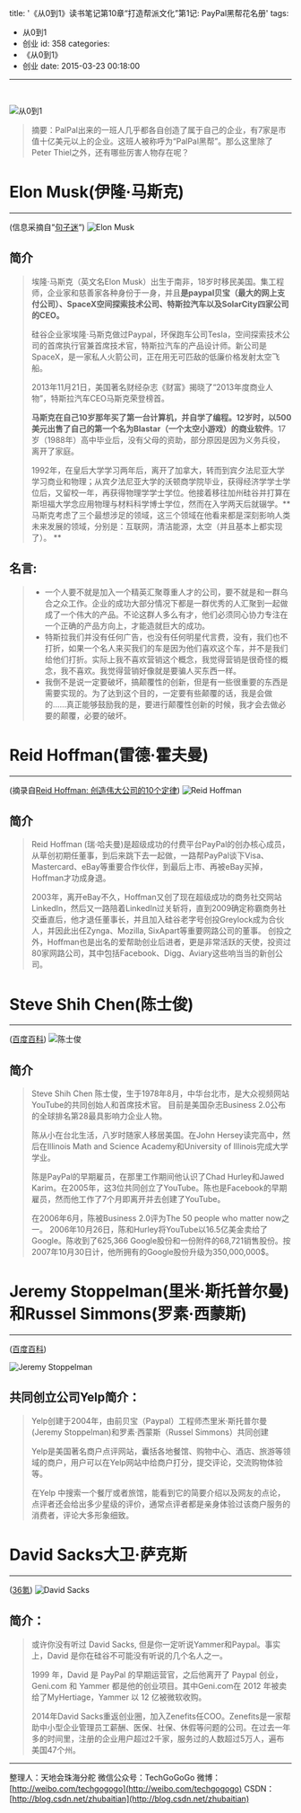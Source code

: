 title: '《从0到1》读书笔记第10章“打造帮派文化”第1记: PayPal黑帮花名册'
tags:
  - 从0到1
  - 创业
id: 358
categories:
  - 《从0到1》
  - 创业
date: 2015-03-23 00:18:00
---

<div id="article_content" class="article_content">

&nbsp;
<div class="markdown_views">

![从0到1](http://img.blog.csdn.net/20150323215731865)
> 摘要：PalPal出来的一班人几乎都各自创造了属于自己的企业，有7家是市值十亿美元以上的企业。这班人被称呼为“PalPal黑帮”。那么这里除了Peter Thiel之外，还有哪些厉害人物存在呢？

# Elon Musk(伊隆·马斯克)

* * *

(信息采摘自“[句子迷](http://www.juzimi.com/jianjie/50491)“)
![Elon Musk](http://img.blog.csdn.net/20150323020530576)

## 简介

> 埃隆·马斯克（英文名Elon Musk）出生于南非，18岁时移民美国。集工程师，企业家和慈善家各种身份于一身，并且**是paypal贝宝（最大的网上支付公司）、SpaceX空间探索技术公司、特斯拉汽车以及SolarCity四家公司的CEO。**> 
> 
> 硅谷企业家埃隆·马斯克做过Paypal，环保跑车公司Tesla，空间探索技术公司的首席执行官兼首席技术官，特斯拉汽车的产品设计师。新公司是SpaceX，是一家私人火箭公司，正在用无可匹敌的低廉价格发射太空飞船。> 
> 
> 2013年11月21日，美国著名财经杂志《财富》揭晓了“2013年度商业人物”，特斯拉汽车CEO马斯克荣登榜首。> 
> 
> **马斯克在自己10岁那年买了第一台计算机，并自学了编程。12岁时，以500美元出售了自己的第一个名为Blastar（一个太空小游戏）的商业软件**。17岁（1988年）高中毕业后，没有父母的资助，部分原因是因为义务兵役，离开了家庭。> 
> 
> 1992年，在皇后大学学习两年后，离开了加拿大，转而到宾夕法尼亚大学学习商业和物理；从宾夕法尼亚大学的沃顿商学院毕业，获得经济学学士学位后，又留校一年，再获得物理学学士学位。他接着移往加州硅谷并打算在斯坦福大学念应用物理与材料科学博士学位，然而在入学两天后就辍学。**马斯克考虑了三个最想涉足的领域，这三个领域在他看来都是深刻影响人类未来发展的领域，分别是：互联网，清洁能源，太空（并且基本上都实现了）。 **

## 名言:

> *   一个人要不就是加入一个精英汇聚尊重人才的公司，要不就是和一群乌合之众工作。企业的成功大部分情况下都是一群优秀的人汇聚到一起做成了一个伟大的产品。不论这群人多么有才，他们必须同心协力专注在一个正确的产品方向上，才能造就巨大的成功。
> *   特斯拉我们并没有任何广告，也没有任何明星代言费，没有，我们也不打折，如果一个名人来买我们的车是因为他们喜欢这个车，并不是我们给他们打折。实际上我不喜欢营销这个概念，我觉得营销是很奇怪的概念，我不喜欢。我觉得营销好像就是要骗人买东西一样。
> *   我倒不是说一定要破坏，搞颠覆性的创新，但是有一些很重要的东西是需要实现的。为了达到这个目的，一定要有些颠覆的话，我是会做的……真正能够鼓励我的是，要进行颠覆性创新的时候，我才会去做必要的颠覆，必要的破坏。

# Reid Hoffman(雷德·霍夫曼)

* * *

(摘录自[Reid Hoffman: 创造伟大公司的10个定律](http://chuangye.umiwi.com/2011/0325/4628.shtml))
![Reid Hoffman](http://img.blog.csdn.net/20150323020934295)

## 简介

> Reid Hoffman (瑞‧哈夫曼)是超级成功的付费平台PayPal的创办核心成员，从草创初期任董事，到后来跳下去一起做，一路帮PayPal谈下Visa、Mastercard、eBay等重要合作伙伴，到最后上市、再被eBay买掉，Hoffman才功成身退。> 
> 
> 2003年，离开eBay不久，Hoffman又创了现在超级成功的商务社交网站LinkedIn，然后又一路陪着LinkedIn过关斩将，直到2009确定称霸商务社交垂直后，他才退任董事长，并且加入硅谷老字号创投Greylock成为合伙人，并因此出任Zynga、Mozilla, SixApart等重要网路公司的董事。 创投之外，Hoffman也是出名的爱帮助创业后进者，更是非常活跃的天使，投资过80家网路公司，其中包括Facebook、Digg、Aviary这些响当当的新创公司。

# Steve Shih Chen(陈士俊)

* * *

([百度百科](http://baike.baidu.com/subview/4079356/8083702.htm))
![陈士俊](http://img.blog.csdn.net/20150323020545067)

## 简介

> Steve Shih Chen 陈士俊，生于1978年8月，中华台北市，是大众视频网站YouTube的共同创始人和首席技术官。 目前是美国杂志Business 2.0公布的全球排名第28最具影响力企业人物。> 
> 陈从小在台北生活，八岁时随家人移居美国。在John Hersey读完高中，然后在Illinois Math and Science Academy和University of Illinois完成大学学业。> 
> 
> 陈是PayPal的早期雇员，在那里工作期间他认识了Chad Hurley和Jawed Karim。在2005年，这3位共同创立了YouTube。陈也是Facebook的早期雇员，然而他工作了7个月即离开并去创建了YouTube。> 
> 
> 在2006年6月，陈被Business 2.0评为The 50 people who matter now之一。 2006年10月26日，陈和Hurley将YouTube以16.5亿美金卖给了Google。陈收到了625,366 Google股份和一份附件的68,721销售股份。按2007年10月30日计，他所拥有的Google股份升级为350,000,000$。

# Jeremy Stoppelman(里米·斯托普尔曼)和Russel Simmons(罗素·西蒙斯)

* * *

([百度百科](http://baike.baidu.com/link?url=IuJ1F9OwTCctfjcDRFJkW0Es74RXLmdmQr6Eio0KQ57zW-cxoFHZDP6GW-FlfptXiScSIAhK8l5f2mMkBSzLw_))

![Jeremy Stoppelman](http://img.blog.csdn.net/20150323020623973)

## 共同创立公司Yelp简介：

> Yelp创建于2004年，由前贝宝（Paypal）工程师杰里米·斯托普尔曼(Jeremy Stoppelman)和罗素·西蒙斯（Russel Simmons）共同创建> 
> 
> Yelp是美国著名商户点评网站，囊括各地餐馆、购物中心、酒店、旅游等领域的商户，用户可以在Yelp网站中给商户打分，提交评论，交流购物体验等。> 
> 
> 在Yelp 中搜索一个餐厅或者旅馆，能看到它的简要介绍以及网友的点论，点评者还会给出多少星级的评价，通常点评者都是亲身体验过该商户服务的消费者，评论大多形象细致。

# David Sacks大卫·萨克斯

* * *

([36氪](http://www.36kr.com/p/217705.html))
![David Sacks](http://img.blog.csdn.net/20150323020648387)

## 简介：

> 或许你没有听过 David Sacks, 但是你一定听说Yammer和Paypal。事实上，David 是你在硅谷不可能没有听说的几个名人之一。> 
> 
> 1999 年，David 是 PayPal 的早期运营官，之后他离开了 Paypal 创业，Geni.com 和 Yammer 都是他的创业项目。其中Geni.com在 2012 年被卖给了MyHertiage，Yammer 以 12 亿被微软收购。> 
> 
> 2014年David Sacks重返创业圈，加入Zenefits任COO。Zenefits是一家帮助中小型企业管理员工薪酬、医保、社保、休假等问题的公司。在过去一年多的时间里，注册的企业用户超过2千家，服务过的人数超过5万人，遍布美国47个州。

* * *

整理人：天地会珠海分舵
微信公众号：TechGoGoGo
微博：[http://weibo.com/techgogogo](http://weibo.com/techgogogo)
CSDN：[http://blog.csdn.net/zhubaitian](http://blog.csdn.net/zhubaitian)

</div>
<script type="text/javascript">// <![CDATA[
$(function () {
                $('pre.prettyprint code').each(function () {
                    var lines = $(this).text().split('n').length;
                    var $numbering = $('<ul/>').addClass('pre-numbering').hide();
                    $(this).addClass('has-numbering').parent().append($numbering);
                    for (i = 1; i <= lines; i++) {
                        $numbering.append($('	<li/>').text(i));
                    };
                    $numbering.fadeIn(1700);
                });
            });
// ]]></script>

</div>